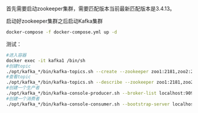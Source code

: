 首先需要启动zookeeper集群，需要匹配版本当前最新匹配版本是3.4.13。

启动好zookeeper集群之后启动Kafka集群

```bash
docker-compose -f docker-compose.yml up -d
```

测试：

```bash
#进入容器
docker exec -it kafka1 /bin/sh
#创建topic
./opt/kafka_*/bin/kafka-topics.sh --create --zookeeper zoo1:2181,zoo2:2181,zoo3:2181 --replication-factor 1 --partitions 1 --topic test1
#查看topic
./opt/kafka_*/bin/kafka-topics.sh --describe --zookeeper zoo1:2181,zoo2:2181,zoo3:2181 --topic test1
#创建一个生产者
./opt/kafka_*/bin/kafka-console-producer.sh --broker-list localhost:9092 --topic test1
#创建一个消费者
./opt/kafka_*/bin/kafka-console-consumer.sh --bootstrap-server localhost:9092 --topic test1 --from-beginning
```

